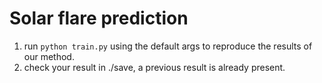 # Solar flare prediction 
1. run ```python train.py``` using the default args to reproduce the results of our method.
2. check your result in ./save, a previous result is already present.